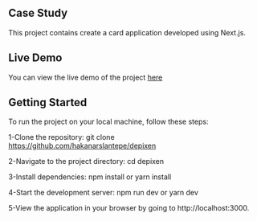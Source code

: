 ## Case Study
This project contains create a card application developed using Next.js.

## Live Demo
You can view the live demo of the project [here](https://depixen.vercel.app/)

## Getting Started
To run the project on your local machine, follow these steps:

1-Clone the repository:
git clone https://github.com/hakanarslantepe/depixen

2-Navigate to the project directory:
cd depixen

3-Install dependencies:
npm install
or
yarn install

4-Start the development server:
npm run dev
or
yarn dev

5-View the application in your browser by going to http://localhost:3000.